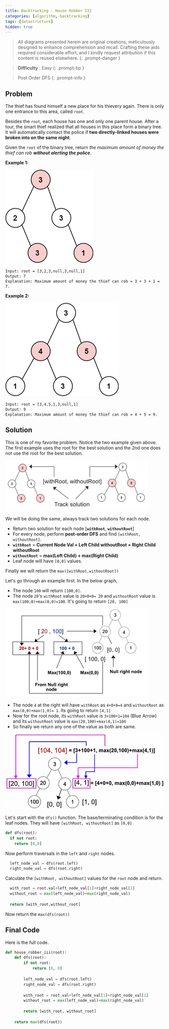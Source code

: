 ```yaml
---
title: Backtracking - House Robber III
categories: [algorithm, backtracking]
tags: [datastructure]
hidden: true
---
```


> All diagrams presented herein are original creations, meticulously designed to enhance comprehension and recall. Crafting these aids required considerable effort, and I kindly request attribution if this content is reused elsewhere.
{: .prompt-danger }

> **Difficulty** :  Easy
{: .prompt-tip }

> Post Order DFS
{: .prompt-info }

## Problem

The thief has found himself a new place for his thievery again. There is only one entrance to this area, called `root`.

Besides the `root`, each house has one and only one parent house. After a tour, the smart thief realized that all houses in this place form a binary tree. It will automatically contact the police if **two directly-linked houses were broken into on the same night**.

Given the `root` of the binary tree, return *the maximum amount of money the thief can rob **without alerting the police***.

**Example 1:**

![queens](../assets/img/rob1-tree.jpeg)

```
Input: root = [3,2,3,null,3,null,1]
Output: 7
Explanation: Maximum amount of money the thief can rob = 3 + 3 + 1 = 7.
```

**Example 2:**

![queens](../assets/img/rob2-tree.jpeg)

```
Input: root = [3,4,5,1,3,null,1]
Output: 9
Explanation: Maximum amount of money the thief can rob = 4 + 5 = 9.
```

## Solution

This is one of my favorite problem. Notice the two example given above. The first example uses the root for the best solution and the 2nd one does not use the root for the best solution.

![image-20240511232819231](../assets/img/image-20240511232819231.jpg)

We will be doing the same, always track two solutions for each node. 

- Return two solution for each node [**`withRoot`**, **`withoutRoot`**]
- For every node, perform **post-order DFS** and find `[withRoot, withoutRoot]`.
- **`withRoot`** = **Current Node Val + Left Child withoutRoot + Right Child withoutRoot**
- **`withoutRoot`** = **max(Left Child) + max(Right Child)**
- Leaf node will have `[0,0]` values.

Finally we will return the `max([withRoot,withoutRoot])`

Let's go through an example first. In the below graph,

- The node `100` will return `[100,0]`. 
- The node `20`'s `withRoot` value is `20+0+0= 20` and `withoutRoot` value is `max(100,0)+max(0,0)=100`. It's going to return `[20, 100]`

![image-20240511234028379](../assets/img/image-20240511234028379.jpg)

- The node `4` at the right will have `withRoot` as `4+0+0=4` and `withoutRoot` as `max(0,0)+max(1,0)= 1`. Its going to return `[4,1]`
- Now for the root node, its `withRoot` value is `3+100+1=104` (Blue Arrow) and its `withoutRoot` value is `max(20,100)+max(4,1)=104`
- So finally we return any one of the value as both are same.

![image-20240511234913039](../assets/img/image-20240511234913039.jpg)

Let's start with the `dfs()` function. The base/terminating condition is for the leaf nodes. They will have  `[withRoot, withoutRoot]` as `[0,0]`

```python
def dfs(root):
  if not root:
    return [0,0]  
```

Now perform traversals in the `left` and `right` nodes.

```python
  left_node_val = dfs(root.left)
  right_node_val = dfs(root.right)
```

Calculate the  `[withRoot, withoutRoot]`  values for the `root` node and return.

```python
  with_root = root.val+left_node_val[1]+right_node_val[1]
  without_root = max(left_node_val)+max(right_node_val)

  return [with_root,without_root]
```

Now return the `max(dfs(root))`

## Final Code

Here is the full code.

```python
def house_robber_iii(root):
    def dfs(root):
        if not root:
            return [0, 0]

        left_node_val = dfs(root.left)
        right_node_val = dfs(root.right)

        with_root = root.val+left_node_val[1]+right_node_val[1]
        without_root = max(left_node_val)+max(right_node_val)

        return [with_root, without_root]

    return max(dfs(root))
```







